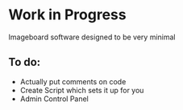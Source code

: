 Work in Progress
=================

Imageboard software designed to be very minimal

## To do: ##
 * Actually put comments on code
 * Create Script which sets it up for you
 * Admin Control Panel
